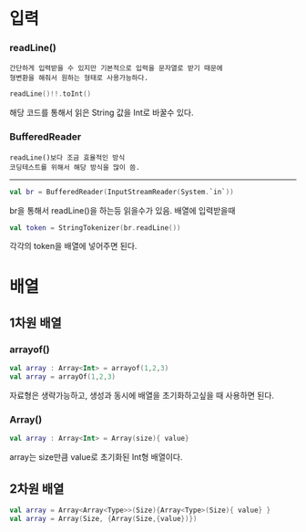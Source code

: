  # 입력

### readLine()

``` text
간단하게 입력받을 수 있지만 기본적으로 입력을 문자열로 받기 때문에
형변환을 해줘서 원하는 형태로 사용가능하다.
```

``` kotlin
readLine()!!.toInt() 
``` 
해당 코드를 통해서 읽은 String 값을 Int로 바꿀수 있다.

### 

### BufferedReader
``` text
readLine()보다 조금 효율적인 방식
코딩테스트를 위해서 해당 방식을 많이 씀.
```
----
```kotlin
val br = BufferedReader(InputStreamReader(System.`in`)) 
```
br을 통해서 readLine()을 하는등 읽을수가 있음.
배열에 입력받을때

```kotlin
val token = StringTokenizer(br.readLine())
```
각각의 token을 배열에 넣어주면 된다.


# 배열


## 1차원 배열
### arrayof()

``` kotlin
val array : Array<Int> = arrayof(1,2,3)
val array = arrayOf(1,2,3) 
```
자료형은 생략가능하고, 생성과 동시에 배열을 초기화하고싶을 때 사용하면 된다.

### Array()
```kotlin
val array : Array<Int> = Array(size){ value}
```
array는 size만큼 value로 초기화된 Int형 배열이다.

## 2차원 배열
```kotlin
val array = Array<Array<Type>>(Size){Array<Type>(Size){ value} }
val array = Array(Size, {Array(Size,{value})})
```